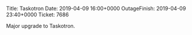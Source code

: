 Title: Taskotron
Date: 2019-04-09 16:00+0000
OutageFinish: 2019-04-09 23:40+0000
Ticket: 7686

Major upgrade to Taskotron.